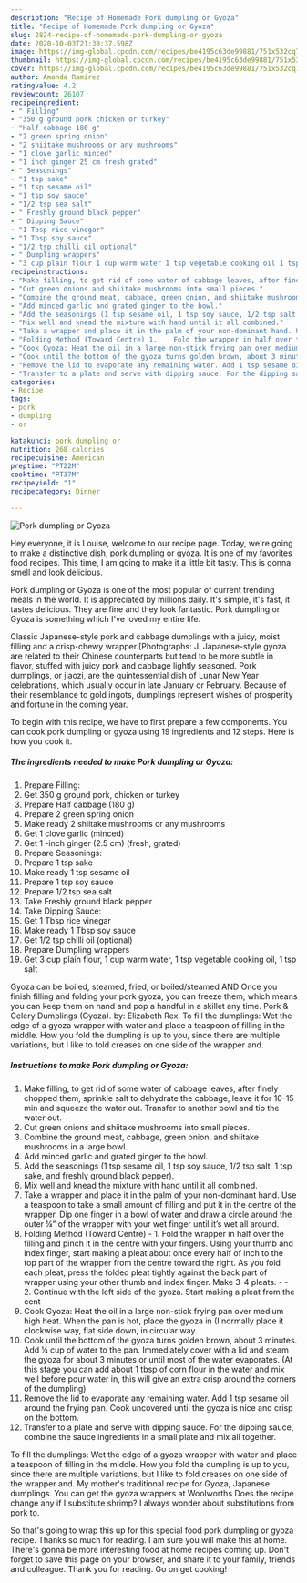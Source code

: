 ```yaml
---
description: "Recipe of Homemade Pork dumpling or Gyoza"
title: "Recipe of Homemade Pork dumpling or Gyoza"
slug: 2824-recipe-of-homemade-pork-dumpling-or-gyoza
date: 2020-10-03T21:30:37.598Z
image: https://img-global.cpcdn.com/recipes/be4195c63de99881/751x532cq70/pork-dumpling-or-gyoza-recipe-main-photo.jpg
thumbnail: https://img-global.cpcdn.com/recipes/be4195c63de99881/751x532cq70/pork-dumpling-or-gyoza-recipe-main-photo.jpg
cover: https://img-global.cpcdn.com/recipes/be4195c63de99881/751x532cq70/pork-dumpling-or-gyoza-recipe-main-photo.jpg
author: Amanda Ramirez
ratingvalue: 4.2
reviewcount: 26107
recipeingredient:
- " Filling"
- "350 g ground pork chicken or turkey"
- "Half cabbage 180 g"
- "2 green spring onion"
- "2 shiitake mushrooms or any mushrooms"
- "1 clove garlic minced"
- "1 inch ginger 25 cm fresh grated"
- " Seasonings"
- "1 tsp sake"
- "1 tsp sesame oil"
- "1 tsp soy sauce"
- "1/2 tsp sea salt"
- " Freshly ground black pepper"
- " Dipping Sauce"
- "1 Tbsp rice vinegar"
- "1 Tbsp soy sauce"
- "1/2 tsp chilli oil optional"
- " Dumpling wrappers"
- "3 cup plain flour 1 cup warm water 1 tsp vegetable cooking oil 1 tsp salt"
recipeinstructions:
- "Make filling, to get rid of some water of cabbage leaves, after finely chopped them, sprinkle salt to dehydrate the cabbage, leave it for 10-15 min and squeeze the water out. Transfer to another bowl and tip the water out."
- "Cut green onions and shiitake mushrooms into small pieces."
- "Combine the ground meat, cabbage, green onion, and shiitake mushrooms in a large bowl."
- "Add minced garlic and grated ginger to the bowl."
- "Add the seasonings (1 tsp sesame oil, 1 tsp soy sauce, 1/2 tsp salt, 1 tsp sake, and freshly ground black pepper)."
- "Mix well and knead the mixture with hand until it all combined."
- "Take a wrapper and place it in the palm of your non-dominant hand. Use a teaspoon to take a small amount of filling and put it in the centre of the wrapper. Dip one finger in a bowl of water and draw a circle around the outer ¼” of the wrapper with your wet finger until it’s wet all around."
- "Folding Method (Toward Centre) 1.	Fold the wrapper in half over the filling and pinch it in the centre with your fingers. Using your thumb and index finger, start making a pleat about once every half of inch to the top part of the wrapper from the centre toward the right. As you fold each pleat, press the folded pleat tightly against the back part of wrapper using your other thumb and index finger. Make 3-4 pleats.  2.	Continue with the left side of the gyoza. Start making a pleat from the cent"
- "Cook Gyoza: Heat the oil in a large non-stick frying pan over medium high heat. When the pan is hot, place the gyoza in (I normally place it clockwise way, flat side down, in circular way."
- "Cook until the bottom of the gyoza turns golden brown, about 3 minutes. Add ¼ cup of water to the pan. Immediately cover with a lid and steam the gyoza for about 3 minutes or until most of the water evaporates. (At this stage you can add about 1 tbsp of corn flour in the water and mix well before pour water in, this will give an extra crisp around the corners of the dumpling)"
- "Remove the lid to evaporate any remaining water. Add 1 tsp sesame oil around the frying pan. Cook uncovered until the gyoza is nice and crisp on the bottom."
- "Transfer to a plate and serve with dipping sauce. For the dipping sauce, combine the sauce ingredients in a small plate and mix all together."
categories:
- Recipe
tags:
- pork
- dumpling
- or

katakunci: pork dumpling or 
nutrition: 268 calories
recipecuisine: American
preptime: "PT22M"
cooktime: "PT37M"
recipeyield: "1"
recipecategory: Dinner

---
```



![Pork dumpling or Gyoza](https://img-global.cpcdn.com/recipes/be4195c63de99881/751x532cq70/pork-dumpling-or-gyoza-recipe-main-photo.jpg)

Hey everyone, it is Louise, welcome to our recipe page. Today, we're going to make a distinctive dish, pork dumpling or gyoza. It is one of my favorites food recipes. This time, I am going to make it a little bit tasty. This is gonna smell and look delicious.

Pork dumpling or Gyoza is one of the most popular of current trending meals in the world. It is appreciated by millions daily. It's simple, it's fast, it tastes delicious. They are fine and they look fantastic. Pork dumpling or Gyoza is something which I've loved my entire life.

Classic Japanese-style pork and cabbage dumplings with a juicy, moist filling and a crisp-chewy wrapper.[Photographs: J. Japanese-style gyoza are related to their Chinese counterparts but tend to be more subtle in flavor, stuffed with juicy pork and cabbage lightly seasoned. Pork dumplings, or jiaozi, are the quintessential dish of Lunar New Year celebrations, which usually occur in late January or February. Because of their resemblance to gold ingots, dumplings represent wishes of prosperity and fortune in the coming year.


To begin with this recipe, we have to first prepare a few components. You can cook pork dumpling or gyoza using 19 ingredients and 12 steps. Here is how you cook it.

<!--inarticleads1-->

##### The ingredients needed to make Pork dumpling or Gyoza:

1. Prepare  Filling:
1. Get 350 g ground pork, chicken or turkey
1. Prepare Half cabbage (180 g)
1. Prepare 2 green spring onion
1. Make ready 2 shiitake mushrooms or any mushrooms
1. Get 1 clove garlic (minced)
1. Get 1 -inch ginger (2.5 cm) (fresh, grated)
1. Prepare  Seasonings:
1. Prepare 1 tsp sake
1. Make ready 1 tsp sesame oil
1. Prepare 1 tsp soy sauce
1. Prepare 1/2 tsp sea salt
1. Take  Freshly ground black pepper
1. Take  Dipping Sauce:
1. Get 1 Tbsp rice vinegar
1. Make ready 1 Tbsp soy sauce
1. Get 1/2 tsp chilli oil (optional)
1. Prepare  Dumpling wrappers
1. Get 3 cup plain flour, 1 cup warm water, 1 tsp vegetable cooking oil, 1 tsp salt


Gyoza can be boiled, steamed, fried, or boiled/steamed AND Once you finish filling and folding your pork gyoza, you can freeze them, which means you can keep them on hand and pop a handful in a skillet any time. Pork &amp; Celery Dumplings (Gyoza). by: Elizabeth Rex. To fill the dumplings: Wet the edge of a gyoza wrapper with water and place a teaspoon of filling in the middle. How you fold the dumpling is up to you, since there are multiple variations, but I like to fold creases on one side of the wrapper and. 

<!--inarticleads2-->

##### Instructions to make Pork dumpling or Gyoza:

1. Make filling, to get rid of some water of cabbage leaves, after finely chopped them, sprinkle salt to dehydrate the cabbage, leave it for 10-15 min and squeeze the water out. Transfer to another bowl and tip the water out.
1. Cut green onions and shiitake mushrooms into small pieces.
1. Combine the ground meat, cabbage, green onion, and shiitake mushrooms in a large bowl.
1. Add minced garlic and grated ginger to the bowl.
1. Add the seasonings (1 tsp sesame oil, 1 tsp soy sauce, 1/2 tsp salt, 1 tsp sake, and freshly ground black pepper).
1. Mix well and knead the mixture with hand until it all combined.
1. Take a wrapper and place it in the palm of your non-dominant hand. Use a teaspoon to take a small amount of filling and put it in the centre of the wrapper. Dip one finger in a bowl of water and draw a circle around the outer ¼” of the wrapper with your wet finger until it’s wet all around.
1. Folding Method (Toward Centre) - 1.	Fold the wrapper in half over the filling and pinch it in the centre with your fingers. Using your thumb and index finger, start making a pleat about once every half of inch to the top part of the wrapper from the centre toward the right. As you fold each pleat, press the folded pleat tightly against the back part of wrapper using your other thumb and index finger. Make 3-4 pleats. -  - 2.	Continue with the left side of the gyoza. Start making a pleat from the cent
1. Cook Gyoza: Heat the oil in a large non-stick frying pan over medium high heat. When the pan is hot, place the gyoza in (I normally place it clockwise way, flat side down, in circular way.
1. Cook until the bottom of the gyoza turns golden brown, about 3 minutes. Add ¼ cup of water to the pan. Immediately cover with a lid and steam the gyoza for about 3 minutes or until most of the water evaporates. (At this stage you can add about 1 tbsp of corn flour in the water and mix well before pour water in, this will give an extra crisp around the corners of the dumpling)
1. Remove the lid to evaporate any remaining water. Add 1 tsp sesame oil around the frying pan. Cook uncovered until the gyoza is nice and crisp on the bottom.
1. Transfer to a plate and serve with dipping sauce. For the dipping sauce, combine the sauce ingredients in a small plate and mix all together.


To fill the dumplings: Wet the edge of a gyoza wrapper with water and place a teaspoon of filling in the middle. How you fold the dumpling is up to you, since there are multiple variations, but I like to fold creases on one side of the wrapper and. My mother&#39;s traditional recipe for Gyoza, Japanese dumplings. You can get the gyoza wrappers at Woolworths Does the recipe change any if I substitute shrimp? I always wonder about substitutions from pork to. 

So that's going to wrap this up for this special food pork dumpling or gyoza recipe. Thanks so much for reading. I am sure you will make this at home. There's gonna be more interesting food at home recipes coming up. Don't forget to save this page on your browser, and share it to your family, friends and colleague. Thank you for reading. Go on get cooking!
